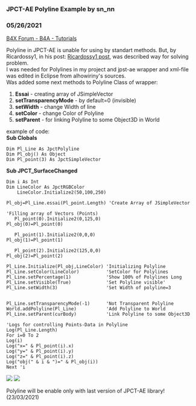 ### JPCT-AE Polyline Example by sn_nn
### 05/26/2021
[B4X Forum - B4A - Tutorials](https://www.b4x.com/android/forum/threads/131070/)

Polyline in JPCT-AE is unable for using by standart methods. But, by Ricardossy1, in his post: [Ricardossy1 post](https://www.b4x.com/android/forum/goto/post?id=818068), was described way for solving problem.  
I was needed for Polylines in my project and jpst-ae wrapper and xml-file was edited in Eclipse from alhowiriny's sources.  
Was added some next methods to Polyline Class of wrapper:  

1. **Essai** - creating array of JSimpleVector
2. **setTransparencyMode** - by default=0 (invisible)
3. **setWidth** - change Width of line
4. **setColor** - change Color of Polyline
5. **setParent** - for linking Polyline to some Object3D in World

example of code:  
**Sub Clobals**  

```B4X
Dim Pl_Line As JpctPolyline  
Dim Pl_obj() As Object  
Dim Pl_point(3) As JpctSimpleVector
```

  
  
**Sub JPCT\_SurfaceChanged**   

```B4X
Dim i As Int  
Dim LineColor As JpctRGBColor  
    LineColor.Initialize2(50,100,250)  
  
Pl_obj=Pl_Line.essai(Pl_point.Length) 'Create Array of JSimpleVector  
  
'Filling array of Vectors (Points)  
   Pl_point(0).Initialize2(0,125,0)  
Pl_obj(0)=Pl_point(0)  
  
   Pl_point(1).Initialize2(0,0,0)  
Pl_obj(1)=Pl_point(1)  
  
   Pl_point(2).Initialize2(125,0,0)  
Pl_obj(2)=Pl_point(2)  
  
Pl_Line.Initialize(Pl_obj,LineColor) 'Initializing Polyline  
Pl_Line.setColor(LineColor)          'SetColor for Polylines  
Pl_Line.setPercentage(1)             'Show 100% of Polylines Long  
Pl_Line.setVisible(True)             'Set Polyline visible'  
Pl_Line.setWidth(3)                  'Set Width of polyline=3  
  
  
Pl_Line.setTransparencyMode(-1)      'Not Transparent Polyline  
World.addPolyline(Pl_Line)           'Add Polyline to World  
Pl_Line.setParent(curBody)           'Link Polyline to some Object3D  
  
'Logs for controlling Points-Data in Polyline  
Log(Pl_Line.Length)  
For i=0 To 2  
Log(i)  
Log("x=" & Pl_point(i).x)  
Log("y=" & Pl_point(i).y)  
Log("z=" & Pl_point(i).z)  
Log("obj(" & i & ")=" & Pl_obj(i))  
Next 'i
```

  
  
  
![](https://www.b4x.com/android/forum/attachments/113990) ![](https://www.b4x.com/android/forum/attachments/113991)  
  
Polyline will be enable only with last version of JPCT-AE library! (23/03/2021)